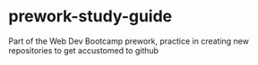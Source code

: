 # prework-study-guide
Part of the Web Dev Bootcamp prework, practice in creating new repositories to get accustomed to github
